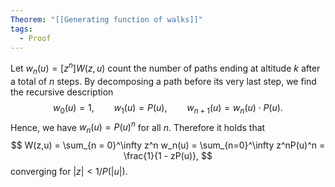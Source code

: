 ```yaml
---
Theorem: "[[Generating function of walks]]"
tags:
  - Proof
---
```


Let $w_n(u) = [z^n]W(z,u)$ count the number of paths ending at altitude $k$ after a total of $n$ steps. By decomposing a path before its very last step, we find the recursive description
$$
w_0(u) = 1, \qquad w_1(u) = P(u), \qquad w_{n+1}(u) = w_n(u) \cdot P(u).
$$
Hence, we have $w_n(u) = P(u)^n$ for all $n$. Therefore it holds that
$$
W(z,u) = \sum_{n = 0}^\infty z^n w_n(u) = \sum_{n=0}^\infty z^nP(u)^n = \frac{1}{1 - zP(u)},
$$
converging for $|z| < 1/P(|u|)$.

